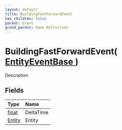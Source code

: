 ```yaml
---
layout: default
title: BuildingFastForwardEvent
has_children: false
parent: Event
grand_parent: Game Reflection
---
```

# BuildingFastForwardEvent( [ EntityEventBase ](/riftbreaker-wiki/docs/game-reflection/events/entity_event_base/) )
Description 

## Fields

| Type | Name |
|:----------|:--------------|
| [float](/riftbreaker-wiki/docs/game-reflection/components/float/) | DeltaTime |
| [Entity](/riftbreaker-wiki/docs/game-reflection/classes/entity/) | Entity |

